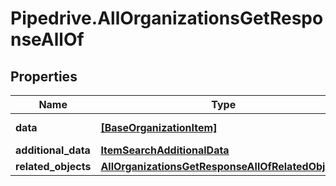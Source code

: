 # Pipedrive.AllOrganizationsGetResponseAllOf

## Properties

Name | Type | Description | Notes
------------ | ------------- | ------------- | -------------
**data** | [**[BaseOrganizationItem]**](BaseOrganizationItem.md) | The array of organizations | [optional] 
**additional_data** | [**ItemSearchAdditionalData**](ItemSearchAdditionalData.md) |  | [optional] 
**related_objects** | [**AllOrganizationsGetResponseAllOfRelatedObjects**](AllOrganizationsGetResponseAllOfRelatedObjects.md) |  | [optional] 


